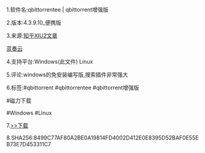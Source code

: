 1.软件名:qbittorrentee | qbittorrent增强版

2.版本:4.3.9.10_便携版 

3.来源:[知乎XIU2文章](https://zhuanlan.zhihu.com/p/87193566)

[蓝奏云](https://zhuanlan.zhihu.com/p/87193566)

4.支持平台:Windows(此文件) Linux

5.评论:windows的免安装编写版,搜索插件非常强大

6.标签:#qbittorrent #qbittorrentee #qbittorrent增强版

#磁力下载

#Windows #Linux

7.[>>下载](https://t.me/GoojoeShare/48)

8.SHA256:8499C77AF80A2BE0A19814FD4002D412E0E8395D52BAF0E55EB73E7D453311C7

